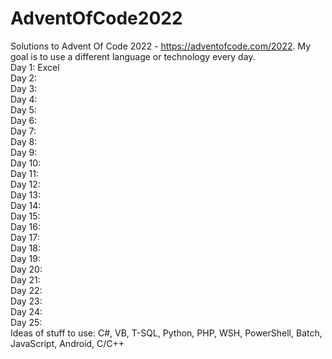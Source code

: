 # AdventOfCode2022
Solutions to Advent Of Code 2022 - https://adventofcode.com/2022. My goal is to use a different language or technology every day. \
Day 1: Excel \
Day 2: \
Day 3: \
Day 4: \
Day 5: \
Day 6: \
Day 7: \
Day 8: \
Day 9: \
Day 10: \
Day 11: \
Day 12: \
Day 13: \
Day 14: \
Day 15: \
Day 16: \
Day 17: \
Day 18: \
Day 19: \
Day 20: \
Day 21: \
Day 22: \
Day 23: \
Day 24: \
Day 25: \
Ideas of stuff to use: C#, VB, T-SQL, Python, PHP, WSH, PowerShell, Batch, JavaScript, Android, C/C++
